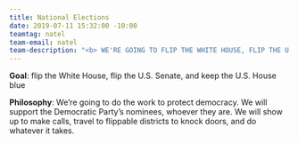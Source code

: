 ```yaml
---
title: National Elections
date: 2019-07-11 15:32:00 -10:00
teamtag: natel
team-email: natel
team-description: "<b> WE'RE GOING TO FLIP THE WHITE HOUSE, FLIP THE U.S. SENATE, AND KEEP THE U.S. HOUSE BLUE TO PROTECT DEMOCRACY. </b>"
---
```


**Goal**: flip the White House, flip the U.S. Senate, and keep the U.S. House blue

**Philosophy**: We’re going to do the work to protect democracy.  We will support the Democratic Party’s nominees, whoever they are.  We will show up to make calls, travel to flippable districts to knock doors, and do whatever it takes.  


